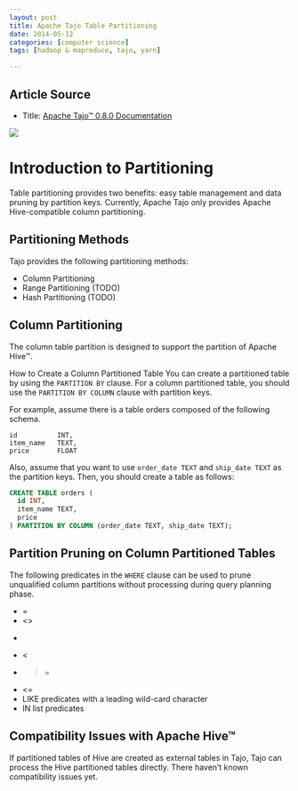 ```yaml
---
layout: post
title: Apache Tajo Table Partitioning
date: 2014-05-12
categories: [computer science]
tags: [hadoop & mapreduce, tajo, yarn]

---
```


## Article Source
* Title: [Apache Tajo™ 0.8.0 Documentation](http://tajo.apache.org/docs/0.8.0/table_partitioning.html)

[![](http://sungsoo.github.com/images/tajo-documentation.png)](http://sungsoo.github.com/images/tajo-documentation.png)

# Introduction to Partitioning

Table partitioning provides two benefits: easy table management and data pruning by partition keys. Currently, Apache Tajo only provides Apache Hive-compatible column partitioning.

## Partitioning Methods

Tajo provides the following partitioning methods:

* Column Partitioning
* Range Partitioning (TODO)
* Hash Partitioning (TODO)

## Column Partitioning
The column table partition is designed to support the partition of Apache Hive™.

How to Create a Column Partitioned Table
You can create a partitioned table by using the `PARTITION BY` clause. For a column partitioned table, you should use the `PARTITION BY COLUMN` clause with partition keys.

For example, assume there is a table orders composed of the following schema.

```
id          INT,
item_name   TEXT,
price       FLOAT
```

Also, assume that you want to use `order_date TEXT` and `ship_date TEXT` as the partition keys. Then, you should create a table as follows:

```sql
CREATE TABLE orders (
  id INT,
  item_name TEXT,
  price
) PARTITION BY COLUMN (order_date TEXT, ship_date TEXT);
```

## Partition Pruning on Column Partitioned Tables
The following predicates in the `WHERE` clause can be used to prune unqualified column partitions without processing during query planning phase.

* =
* <>
* >
* <
* >=
* <=
* LIKE predicates with a leading wild-card character
* IN list predicates

## Compatibility Issues with Apache Hive™

If partitioned tables of Hive are created as external tables in Tajo, Tajo can process the Hive partitioned tables directly. There haven’t known compatibility issues yet. 